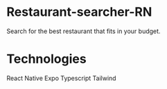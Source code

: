 # Restaurant-searcher-RN
Search for the best restaurant that fits in your budget.

# Technologies
React Native
Expo
Typescript
Tailwind
